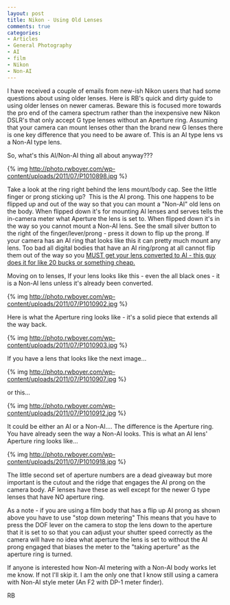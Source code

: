 ```yaml
---
layout: post
title: Nikon - Using Old Lenses
comments: true
categories:
- Articles
- General Photography
- AI
- film
- Nikon
- Non-AI
---
```

I have received a couple of emails from new-ish Nikon users that had some questions about using older lenses. Here is RB's quick and dirty guide to using older lenses on newer cameras. Beware this is focused more towards the pro end of the camera spectrum rather than the inexpensive new Nikon DSLR's that only accept G type lenses without an Aperture ring. Assuming that your camera can mount lenses other than the brand new G lenses there is one key difference that you need to be aware of. This is an AI type lens vs a Non-AI type lens.

So, what's this AI/Non-AI thing all about anyway???

{% img http://photo.rwboyer.com/wp-content/uploads/2011/07/P1010898.jpg %}

Take a look at the ring right behind the lens mount/body cap. See the little finger or prong sticking up?  This is the AI prong. This one happens to be flipped up and out of the way so that you can mount a "Non-AI" old lens on the body. When flipped down it's for mounting AI lenses and serves tells the in-camera meter what Aperture the lens is set to. When flipped down it's in the way so you cannot mount a Non-AI lens. See the small silver button to the right of the finger/lever/prong - press it down to flip up the prong. If your camera has an AI ring that looks like this it can pretty much mount any lens. Too bad all digital bodies that have an AI ring/prong at all cannot flip them out of the way so you <a href="http://www.aiconversions.com/compatibilitytable.htm">MUST get your lens converted to AI - this guy does it for like 20 bucks or something cheap.</a>

Moving on to lenses, If your lens looks like this - even the all black ones - it is a Non-AI lens unless it's already been converted.

{% img http://photo.rwboyer.com/wp-content/uploads/2011/07/P1010902.jpg %}

Here is what the Aperture ring looks like - it's a solid piece that extends all the way back.

{% img http://photo.rwboyer.com/wp-content/uploads/2011/07/P1010903.jpg %}

If you have a lens that looks like the next image...

{% img http://photo.rwboyer.com/wp-content/uploads/2011/07/P1010907.jpg %}

or this...

{% img http://photo.rwboyer.com/wp-content/uploads/2011/07/P1010912.jpg %}

It could be either an AI or a Non-AI.... The difference is the Aperture ring. You have already seen the way a Non-AI looks. This is what an AI lens' Aperture ring looks like...

{% img http://photo.rwboyer.com/wp-content/uploads/2011/07/P1010918.jpg %}

The little second set of aperture numbers are a dead giveaway but more important is the cutout and the ridge that engages the AI prong on the camera body. AF lenses have these as well except for the newer G type lenses that have NO aperture ring.

As a note - if you are using a film body that has a flip up AI prong as shown above you have to use "stop down metering" This means that you have to press the DOF lever on the camera to stop the lens down to the aperture that it is set to so that you can adjust your shutter speed correctly as the camera will have no idea what aperture the lens is set to without the AI prong engaged that biases the meter to the "taking aperture" as the aperture ring is turned.

If anyone is interested how Non-AI metering with a Non-AI body works let me know. If not I'll skip it. I am the only one that I know still using a camera with Non-AI style meter (An F2 with DP-1 meter finder).

RB